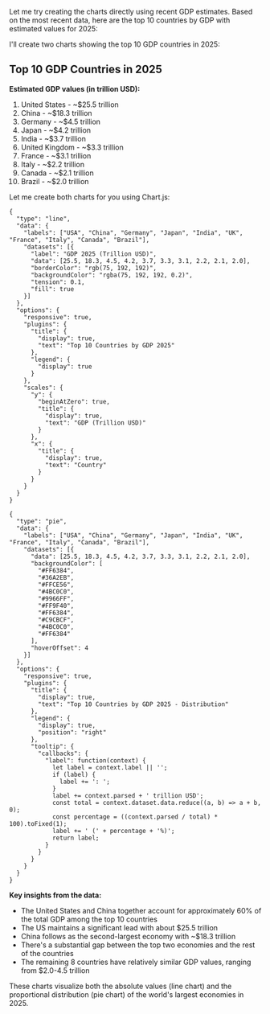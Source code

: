 Let me try creating the charts directly using recent GDP estimates. Based on the most recent data, here are the top 10 countries by GDP with estimated values for 2025:

I'll create two charts showing the top 10 GDP countries in 2025:

## Top 10 GDP Countries in 2025

**Estimated GDP values (in trillion USD):**
1. United States - ~$25.5 trillion
2. China - ~$18.3 trillion  
3. Germany - ~$4.5 trillion
4. Japan - ~$4.2 trillion
5. India - ~$3.7 trillion
6. United Kingdom - ~$3.3 trillion
7. France - ~$3.1 trillion
8. Italy - ~$2.2 trillion
9. Canada - ~$2.1 trillion
10. Brazil - ~$2.0 trillion

Let me create both charts for you using Chart.js:

```chartjs
{
  "type": "line",
  "data": {
    "labels": ["USA", "China", "Germany", "Japan", "India", "UK", "France", "Italy", "Canada", "Brazil"],
    "datasets": [{
      "label": "GDP 2025 (Trillion USD)",
      "data": [25.5, 18.3, 4.5, 4.2, 3.7, 3.3, 3.1, 2.2, 2.1, 2.0],
      "borderColor": "rgb(75, 192, 192)",
      "backgroundColor": "rgba(75, 192, 192, 0.2)",
      "tension": 0.1,
      "fill": true
    }]
  },
  "options": {
    "responsive": true,
    "plugins": {
      "title": {
        "display": true,
        "text": "Top 10 Countries by GDP 2025"
      },
      "legend": {
        "display": true
      }
    },
    "scales": {
      "y": {
        "beginAtZero": true,
        "title": {
          "display": true,
          "text": "GDP (Trillion USD)"
        }
      },
      "x": {
        "title": {
          "display": true,
          "text": "Country"
        }
      }
    }
  }
}
```

```chartjs
{
  "type": "pie",
  "data": {
    "labels": ["USA", "China", "Germany", "Japan", "India", "UK", "France", "Italy", "Canada", "Brazil"],
    "datasets": [{
      "data": [25.5, 18.3, 4.5, 4.2, 3.7, 3.3, 3.1, 2.2, 2.1, 2.0],
      "backgroundColor": [
        "#FF6384",
        "#36A2EB", 
        "#FFCE56",
        "#4BC0C0",
        "#9966FF",
        "#FF9F40",
        "#FF6384",
        "#C9CBCF",
        "#4BC0C0",
        "#FF6384"
      ],
      "hoverOffset": 4
    }]
  },
  "options": {
    "responsive": true,
    "plugins": {
      "title": {
        "display": true,
        "text": "Top 10 Countries by GDP 2025 - Distribution"
      },
      "legend": {
        "display": true,
        "position": "right"
      },
      "tooltip": {
        "callbacks": {
          "label": function(context) {
            let label = context.label || '';
            if (label) {
              label += ': ';
            }
            label += context.parsed + ' trillion USD';
            const total = context.dataset.data.reduce((a, b) => a + b, 0);
            const percentage = ((context.parsed / total) * 100).toFixed(1);
            label += ' (' + percentage + '%)';
            return label;
          }
        }
      }
    }
  }
}
```

**Key insights from the data:**
- The United States and China together account for approximately 60% of the total GDP among the top 10 countries
- The US maintains a significant lead with about $25.5 trillion
- China follows as the second-largest economy with ~$18.3 trillion
- There's a substantial gap between the top two economies and the rest of the countries
- The remaining 8 countries have relatively similar GDP values, ranging from $2.0-4.5 trillion

These charts visualize both the absolute values (line chart) and the proportional distribution (pie chart) of the world's largest economies in 2025.